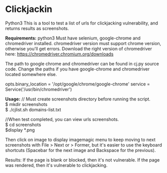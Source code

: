 # Clickjackin

Python3
This is a tool to test a list of urls for clickjacking vulnerability, and returns results as screenshots.

<b>Requirements:</b>
python3
Must have selenium, google-chrome and chromedriver installed.
chromedriver version must support chrome version, otherwise you'll get errors.
Download the right version of chromedriver here:
https://chromedriver.chromium.org/downloads

The path to google chrome and chromedriver can be found in cj.py source code. 
Change the paths if you have google-chrome and chromedriver located somewhere else.

opts.binary_location = '/opt/google/chrome/google-chrome'
service = Service('/usr/bin/chromedriver')

<b>Usage:</b>
// Must create screenshots directory before running the script.<br>
$ mkdir screenshots<br>
$ ./cjlist.sh domains-list.txt

//When test completed, you can view urls screenshots.<br>
$ cd screenshots<br>
$display *.png

Then click on image to display imagemagic menu to keep moving to next screenshots with File > Next or > Former, 
but it's easier to use the keyboard shortcuts (Spacebar for the next image and Backspace for the previous).

Results:
If the page is blank or blocked, then it's not vulnerable. 
If the page was rendered, then it's vulnerable to clickjacking.
